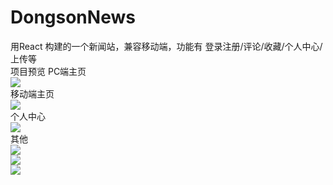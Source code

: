 # DongsonNews
用React 构建的一个新闻站，兼容移动端，功能有 登录注册/评论/收藏/个人中心/上传等 <br>
项目预览
PC端主页<br>
<img src="http://wx3.sinaimg.cn/mw690/89d7bdeagy1fdnlexkmxqj210v0juwhv.jpg"><br>
移动端主页<br>
<img src="http://wx2.sinaimg.cn/mw690/89d7bdeagy1fdnlfbm794j20b20j3grs.jpg"><br>
个人中心<br>
<img src="http://wx3.sinaimg.cn/mw690/89d7bdeagy1fdnlfg4kopj212o07djs2.jpg"><br>
其他<br>
<img src="http://wx2.sinaimg.cn/mw690/89d7bdeagy1fdnlf4dnqoj211o0l677w.jpg"><br>
<img src="http://wx3.sinaimg.cn/mw690/89d7bdeagy1fdnlfdxfcmj213b0ay3z9.jpg"><br>
<img src="http://wx1.sinaimg.cn/mw690/89d7bdeagy1fdnlff2bghj213l06uaao.jpg"><br>



